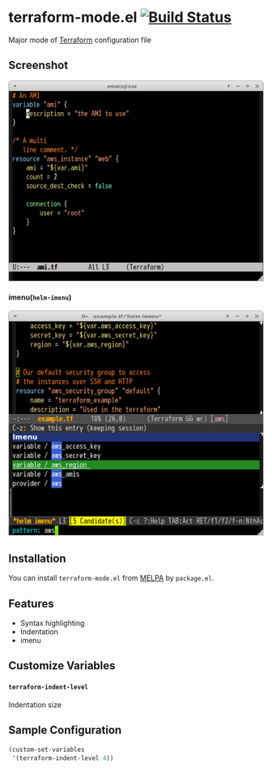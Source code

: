 # terraform-mode.el [![Build Status](https://travis-ci.org/syohex/emacs-terraform-mode.png)](https://travis-ci.org/syohex/emacs-terraform-mode)

Major mode of [Terraform](http://www.terraform.io/) configuration file


## Screenshot

![terraform-mode](image/terraform-mode.png)

#### imenu(`helm-imenu`)

![terraform-mode](image/terraform-mode-imenu.png)


## Installation

You can install `terraform-mode.el` from [MELPA](http://melpa.milkbox.net/) by `package.el`.


## Features

- Syntax highlighting
- Indentation
- imenu


## Customize Variables

#### `terraform-indent-level`

Indentation size

## Sample Configuration

```lisp
(custom-set-variables
 '(terraform-indent-level 4))
```
